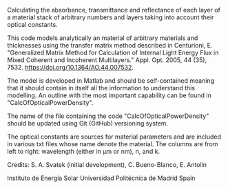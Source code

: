 Calculating the absorbance, transmittance and reflectance of each layer of a material stack of arbitrary numbers and layers taking into account their optical constants.

This code models analytically an material of arbitrary materials and thicknesses using the transfer matrix method described in 
Centurioni, E. "Generalized Matrix Method for Calculation of Internal Light Energy Flux in Mixed Coherent and Incoherent Multilayers."
Appl. Opt. 2005, 44 (35), 7532. https://doi.org/10.1364/AO.44.007532.

The model is developed in Matlab and should be self-contained meaning that it should contain in itself all the information to understand this modelling.
An outline with the most important capability can be found in "CalcOfOpticalPowerDensity".

The name of the file containing the code "CalcOfOpticalPowerDensity" should be updated using Git (GitHub) versioning system.

The optical constants are sources for material parameters and are included in various txt files whose name denote the material. The columns are from left to right: wavelength (either in μm or nm), n, and k.

Credits: S. A. Svatek (initial development), C. Bueno-Blanco, E. Antolín

Instituto de Energía Solar Universidad Politécnica de Madrid Spain
